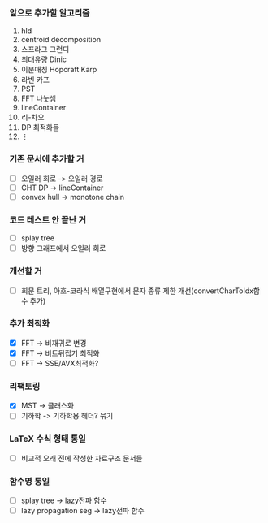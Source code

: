 ### 앞으로 추가할 알고리즘
  1. hld
  1. centroid decomposition
  1. 스프라그 그런디
  1. 최대유량 Dinic
  1. 이분매칭 Hopcraft Karp
  1. 라빈 카프
  1. PST
  1. FFT 나눗셈
  1. lineContainer
  1. 리-차오
  1. DP 최적화들
  1. $\vdots$

### 기존 문서에 추가할 거
  * [ ] 오일러 회로 -> 오일러 경로
  * [ ] CHT DP -> lineContainer
  * [ ] convex hull -> monotone chain

### 코드 테스트 안 끝난 거
  * [ ] splay tree
  * [ ] 방향 그래프에서 오일러 회로

### 개선할 거
  * [ ] 회문 트리, 아호-코라식 배열구현에서 문자 종류 제한 개선(convertCharToIdx함수 추가)

### 추가 최적화
  * [x] FFT -> 비재귀로 변경
  * [x] FFT -> 비트뒤집기 최적화
  * [ ] FFT -> SSE/AVX최적화?

### 리팩토링
  * [X] MST -> 클래스화
  * [ ] 기하학 -> 기하학용 헤더? 묶기

### LaTeX 수식 형태 통일
  * [ ] 비교적 오래 전에 작성한 자료구조 문서들

### 함수명 통일
  * [ ] splay tree -> lazy전파 함수
  * [ ] lazy propagation seg -> lazy전파 함수
